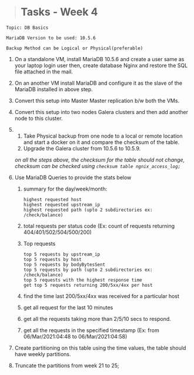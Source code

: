 ># Tasks - Week 4

```
Topic: DB Basics
```

`MariaDB Version to be used: 10.5.6`

`Backup Method can be Logical or Physical(preferable)`

1. On a standalone VM, install MariaDB 10.5.6 and create a user same as your laptop login user then, create database Nginx and restore the SQL file attached in the mail.
2. On an another VM install MariaDB and configure it as the slave of the MariaDB installed in above step.
3. Convert this setup into Master Master replication b/w both the VMs.
4. Convert this setup into two nodes Galera clusters and then add another node to this cluster.
5.  1. Take Physical backup from one node to a local or remote location and start a docker on it and compare the checksum of the table.
    2. Upgrade the Galera cluster from 10.5.6 to 10.5.9.

    _on all the steps above, the checksum for the table should not change, checksum can be checked using `checksum table ngnix_access_log;`_

6. Use MariaDB Queries to provide the stats below
    1. summary for the day/week/month:
    
        ```
        highest requested host
        highest requested upstream_ip
        highest requested path (upto 2 subdirectories ex: /check/balance)
        ```
    2. total requests per status code (Ex: count of requests returning 404/401/502/504/500/200)
    3. Top requests
    
        ```
        top 5 requests by upstream_ip
        top 5 requests by host
        top 5 requests by bodyBytesSent
        top 5 requests by path (upto 2 subdirectories ex: /check/balance)
        top 5 requests with the highest response time
        get top 5 requests returning 200/5xx/4xx per host
        ```
        
    4. find the time last 200/5xx/4xx was received for a particular host
    5. get all request for the last 10 minutes
    6. get all the requests taking more than 2/5/10 secs to respond.
    7. get all the requests in the specified timestamp (Ex: from 06/Mar/2021:04:48 to 06/Mar/2021:04:58)


7. Create partitioning on this table using the time values, the table should have weekly partitions.
8. Truncate the partitions from week 21 to 25;
